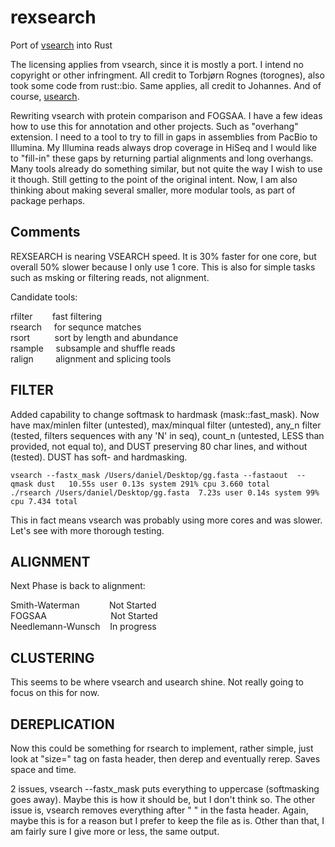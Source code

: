 # rexsearch
Port of [vsearch](https://github.com/torognes/vsearch) into Rust

The licensing applies from vsearch, since it is mostly a port. I intend no copyright or other infringment. All credit to Torbjørn Rognes (torognes), also took some code from rust::bio. Same applies, all credit to Johannes. And of course, [usearch](https://www.drive5.com/usearch/).

Rewriting vsearch with protein comparison and FOGSAA. I have a few ideas how to use this for annotation and other projects. Such as "overhang" extension. I need to a tool to try to fill in gaps in assemblies from PacBio to Illumina. My Illumina reads always drop coverage in HiSeq and I would like to "fill-in" these gaps by returning partial alignments and long overhangs. Many tools already do something similar, but not quite the way I wish to use it though. Still getting to the point of the original intent. Now, I am also thinking about making several smaller, more modular tools, as part of package perhaps. 

## Comments

REXSEARCH is nearing VSEARCH speed. It is 30% faster for one core, but overall 50% slower because I only use 1 core. This is also for simple tasks such as msking or filtering reads, not alignment. 

Candidate tools:

rfilter &nbsp;&nbsp;&nbsp;&nbsp;&nbsp;&nbsp; fast filtering <br>
rsearch &nbsp;&nbsp;&nbsp; for sequnce matches <br>
rsort   &nbsp;&nbsp;&nbsp;&nbsp;&nbsp;&nbsp;&nbsp;&nbsp; sort by length and abundance <br>
rsample &nbsp;&nbsp;&nbsp;    subsample and shuffle reads <br>
ralign  &nbsp;&nbsp;&nbsp;&nbsp;&nbsp;&nbsp;&nbsp;     alignment and splicing tools <br>

## FILTER

Added capability to change softmask to hardmask (mask::fast_mask). Now have max/minlen filter (untested), max/minqual filter (untested), any_n filter (tested, filters sequences with any 'N' in seq), count_n (untested, LESS than provided, not equal to), and DUST preserving 80 char lines, and without (tested). DUST has soft- and hardmasking. 

    vsearch --fastx_mask /Users/daniel/Desktop/gg.fasta --fastaout  --qmask dust   10.55s user 0.13s system 291% cpu 3.660 total
    ./rsearch /Users/daniel/Desktop/gg.fasta  7.23s user 0.14s system 99% cpu 7.434 total

This in fact means vsearch was probably using more cores and was slower. Let's see with more thorough testing. 

## ALIGNMENT

Next Phase is back to alignment:

Smith-Waterman &nbsp;&nbsp;&nbsp;&nbsp;&nbsp;&nbsp;&nbsp;&nbsp;&nbsp;&nbsp; Not Started <br>
FOGSAA       &nbsp;&nbsp;&nbsp;&nbsp;&nbsp;&nbsp;&nbsp;&nbsp;&nbsp;&nbsp;&nbsp;&nbsp;&nbsp;&nbsp;&nbsp;&nbsp;&nbsp;&nbsp;&nbsp;&nbsp;&nbsp;&nbsp;&nbsp;&nbsp; Not Started <br>
Needlemann-Wunsch  &nbsp;&nbsp;     In progress <br>



## CLUSTERING

This seems to be where vsearch and usearch shine. Not really going to focus on this for now. 


## DEREPLICATION

Now this could be something for rsearch to implement, rather simple, just look at "size=" tag on fasta header, then derep and eventually rerep. Saves space and time. 



2 issues, vsearch --fastx_mask puts everything to uppercase (softmasking goes away). Maybe this is how it should be, but I don't think so. The other issue is, vsearch removes everything after " " in the fasta header. Again, maybe this is for a reason but I prefer to keep the file as is. Other than that, I am fairly sure I give more or less, the same output. 
